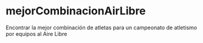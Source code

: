 # mejorCombinacionAirLibre
Encontrar la mejor combinación de atletas para un campeonato de atletismo por equipos al Aire Libre
